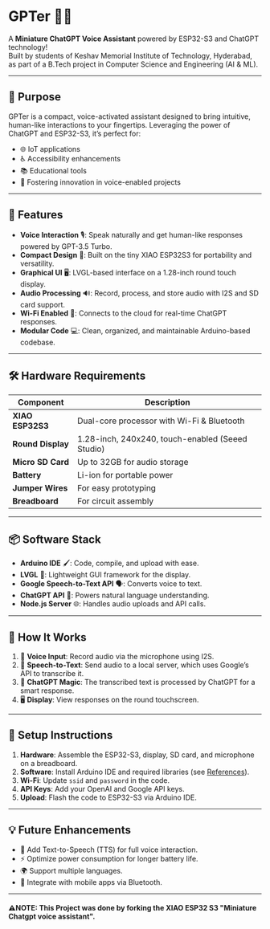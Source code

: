 # GPTer 🤖✨

A **Miniature ChatGPT Voice Assistant** powered by ESP32-S3 and ChatGPT technology!  
Built by students of Keshav Memorial Institute of Technology, Hyderabad, as part of a B.Tech project in Computer Science and Engineering (AI & ML).  

---

## 🎯 Purpose  
GPTer is a compact, voice-activated assistant designed to bring intuitive, human-like interactions to your fingertips. Leveraging the power of ChatGPT and ESP32-S3, it’s perfect for:  
- 🌐 IoT applications  
- ♿ Accessibility enhancements  
- 📚 Educational tools  
- 🚀 Fostering innovation in voice-enabled projects  

---

## 🌟 Features  
- **Voice Interaction** 🎙️: Speak naturally and get human-like responses powered by GPT-3.5 Turbo.  
- **Compact Design** 📏: Built on the tiny XIAO ESP32S3 for portability and versatility.  
- **Graphical UI** 🖥️: LVGL-based interface on a 1.28-inch round touch display.  
- **Audio Processing** 🔊: Record, process, and store audio with I2S and SD card support.  
- **Wi-Fi Enabled** 📡: Connects to the cloud for real-time ChatGPT responses.  
- **Modular Code** 💻: Clean, organized, and maintainable Arduino-based codebase.  

---

## 🛠️ Hardware Requirements  
| Component                | Description                                      |  
|--------------------------|--------------------------------------------------|  
| **XIAO ESP32S3**         | Dual-core processor with Wi-Fi & Bluetooth       |  
| **Round Display**        | 1.28-inch, 240x240, touch-enabled (Seeed Studio) |  
| **Micro SD Card**        | Up to 32GB for audio storage                     |  
| **Battery**              | Li-ion for portable power                        |  
| **Jumper Wires**         | For easy prototyping                             |  
| **Breadboard**           | For circuit assembly                             |  

---

## 📦 Software Stack  
- **Arduino IDE** 🖌️: Code, compile, and upload with ease.  
- **LVGL** 🎨: Lightweight GUI framework for the display.  
- **Google Speech-to-Text API** 🗣️: Converts voice to text.  
- **ChatGPT API** 💬: Powers natural language understanding.  
- **Node.js Server** 🌐: Handles audio uploads and API calls.  

---

## 🚀 How It Works  
1. 🎤 **Voice Input**: Record audio via the microphone using I2S.  
2. 📡 **Speech-to-Text**: Send audio to a local server, which uses Google’s API to transcribe it.  
3. 🤖 **ChatGPT Magic**: The transcribed text is processed by ChatGPT for a smart response.  
4. 🖥️ **Display**: View responses on the round touchscreen.  

---
## 🔧 Setup Instructions  
1. **Hardware**: Assemble the ESP32-S3, display, SD card, and microphone on a breadboard.  
2. **Software**: Install Arduino IDE and required libraries (see [References](#-references)).  
3. **Wi-Fi**: Update `ssid` and `password` in the code.  
4. **API Keys**: Add your OpenAI and Google API keys.  
5. **Upload**: Flash the code to ESP32-S3 via Arduino IDE.  

---

## 💡 Future Enhancements  
- 🎵 Add Text-to-Speech (TTS) for full voice interaction.  
- ⚡ Optimize power consumption for longer battery life.  
- 🌍 Support multiple languages.  
- 📲 Integrate with mobile apps via Bluetooth.  

---

#### ⚠️NOTE: This Project was done by forking the XIAO ESP32 S3 "Miniature Chatgpt voice assistant".
